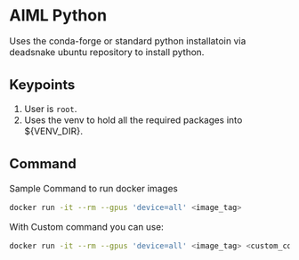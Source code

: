 # AIML Python
<font size=3>
Uses the conda-forge or standard python installatoin via deadsnake ubuntu repository to install python.

## Keypoints
1. User is `root`.
3. Uses the venv to hold all the required packages into ${VENV_DIR}.

## Command
Sample Command to run docker images
```bash
docker run -it --rm --gpus 'device=all' <image_tag>
```

With Custom command you can use:
```bash
docker run -it --rm --gpus 'device=all' <image_tag> <custom_command>
```

</font>